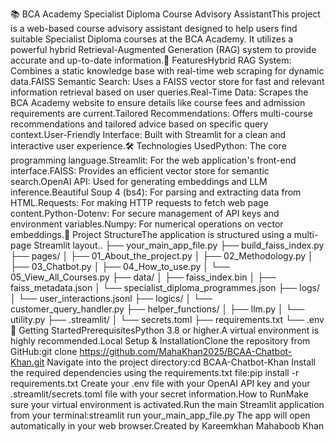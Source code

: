 📚 BCA Academy Specialist Diploma Course Advisory AssistantThis project is a web-based course advisory assistant designed to help users find suitable Specialist Diploma courses at the BCA Academy. It utilizes a powerful hybrid Retrieval-Augmented Generation (RAG) system to provide accurate and up-to-date information.🌟 FeaturesHybrid RAG System: Combines a static knowledge base with real-time web scraping for dynamic data.FAISS Semantic Search: Uses a FAISS vector store for fast and relevant information retrieval based on user queries.Real-Time Data: Scrapes the BCA Academy website to ensure details like course fees and admission requirements are current.Tailored Recommendations: Offers multi-course recommendations and tailored advice based on specific query context.User-Friendly Interface: Built with Streamlit for a clean and interactive user experience.🛠️ Technologies UsedPython: The core programming language.Streamlit: For the web application's front-end interface.FAISS: Provides an efficient vector store for semantic search.OpenAI API: Used for generating embeddings and LLM inference.Beautiful Soup 4 (bs4): For parsing and extracting data from HTML.Requests: For making HTTP requests to fetch web page content.Python-Dotenv: For secure management of API keys and environment variables.Numpy: For numerical operations on vector embeddings.📁 Project StructureThe application is structured using a multi-page Streamlit layout..
├── your_main_app_file.py
├── build_faiss_index.py
├── pages/
│   ├── 01_About_the_project.py
│   ├── 02_Methodology.py
│   ├── 03_Chatbot.py
│   ├── 04_How_to_use.py
│   └── 05_View_All_Courses.py
├── data/
│   ├── faiss_index.bin
│   ├── faiss_metadata.json
│   └── specialist_diploma_programmes.json
├── logs/
│   └── user_interactions.jsonl
├── logics/
│   └── customer_query_handler.py
├── helper_functions/
│   ├── llm.py
│   └── utility.py
├── .streamlit/
│   └── secrets.toml
├── requirements.txt
└── .env
🚀 Getting StartedPrerequisitesPython 3.8 or higher.A virtual environment is highly recommended.Local Setup & InstallationClone the repository from GitHub:git clone https://github.com/MahaKhan2025/BCAA-Chatbot-Khan.git
Navigate into the project directory:cd BCAA-Chatbot-Khan
Install the required dependencies using the requirements.txt file:pip install -r requirements.txt
Create your .env file with your OpenAI API key and your .streamlit/secrets.toml file with your secret information.How to RunMake sure your virtual environment is activated.Run the main Streamlit application from your terminal:streamlit run your_main_app_file.py
The app will open automatically in your web browser.Created by Kareemkhan Mahaboob Khan